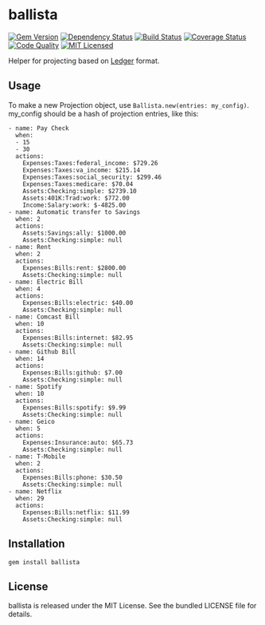 ballista
=========

[![Gem Version](https://img.shields.io/gem/v/ballista.svg)](https://rubygems.org/gems/ballista)
[![Dependency Status](https://img.shields.io/gemnasium/akerl/ballista.svg)](https://gemnasium.com/akerl/ballista)
[![Build Status](https://img.shields.io/circleci/project/akerl/ballista.svg)](https://circleci.com/gh/akerl/ballista)
[![Coverage Status](https://img.shields.io/codecov/c/github/akerl/ballista.svg)](https://codecov.io/github/akerl/ballista)
[![Code Quality](https://img.shields.io/codacy/c9caebd934f04ca699d1f02fac6dcf22.svg)](https://www.codacy.com/app/akerl/ballista)
[![MIT Licensed](https://img.shields.io/badge/license-MIT-green.svg)](https://tldrlegal.com/license/mit-license)

Helper for projecting based on [Ledger](http://www.ledger-cli.org/) format.

## Usage

To make a new Projection object, use `Ballista.new(entries: my_config)`. my_config should be a hash of projection entries, like this:

```
- name: Pay Check
  when:
  - 15
  - 30
  actions:
    Expenses:Taxes:federal_income: $729.26
    Expenses:Taxes:va_income: $215.14
    Expenses:Taxes:social_security: $299.46
    Expenses:Taxes:medicare: $70.04
    Assets:Checking:simple: $2739.10
    Assets:401K:Trad:work: $772.00
    Income:Salary:work: $-4825.00
- name: Automatic transfer to Savings
  when: 2
  actions:
    Assets:Savings:ally: $1000.00
    Assets:Checking:simple: null
- name: Rent
  when: 2
  actions:
    Expenses:Bills:rent: $2800.00
    Assets:Checking:simple: null
- name: Electric Bill
  when: 4
  actions:
    Expenses:Bills:electric: $40.00
    Assets:Checking:simple: null
- name: Comcast Bill
  when: 10
  actions:
    Expenses:Bills:internet: $82.95
    Assets:Checking:simple: null
- name: Github Bill
  when: 14
  actions:
    Expenses:Bills:github: $7.00
    Assets:Checking:simple: null
- name: Spotify
  when: 10
  actions:
    Expenses:Bills:spotify: $9.99
    Assets:Checking:simple: null
- name: Geico
  when: 5
  actions:
    Expenses:Insurance:auto: $65.73
    Assets:Checking:simple: null
- name: T-Mobile
  when: 2
  actions:
    Expenses:Bills:phone: $30.50
    Assets:Checking:simple: null
- name: Netflix
  when: 29
  actions:
    Expenses:Bills:netflix: $11.99
    Assets:Checking:simple: null
```

## Installation

    gem install ballista

## License

ballista is released under the MIT License. See the bundled LICENSE file for details.

